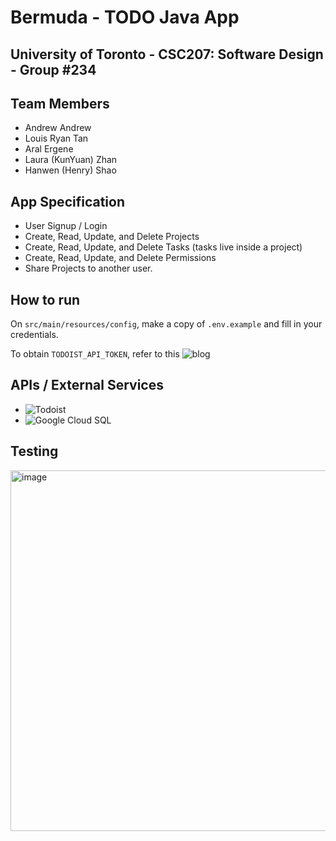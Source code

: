 # Bermuda - TODO Java App
## University of Toronto - CSC207: Software Design - Group #234

## Team Members
- Andrew Andrew
- Louis Ryan Tan
- Aral Ergene
- Laura (KunYuan) Zhan
- Hanwen (Henry) Shao

## App Specification
- User Signup / Login
- Create, Read, Update, and Delete Projects 
- Create, Read, Update, and Delete Tasks (tasks live inside a project)
- Create, Read, Update, and Delete Permissions
- Share Projects to another user.

## How to run
On `src/main/resources/config`, make a copy of `.env.example` and fill in your credentials.

To obtain `TODOIST_API_TOKEN`, refer to this ![blog](https://todoist.com/help/articles/find-your-api-token-Jpzx9IIlB) 

## APIs / External Services
- ![Todoist](https://app.todoist.com/app/today)
- ![Google Cloud SQL](https://cloud.google.com/sql)

## Testing
<img width="577" alt="image" src="https://github.com/Andrew-Kwok/csc207-bermuda/assets/52167672/10243a26-1e3a-4dbd-b989-fee964620845">
